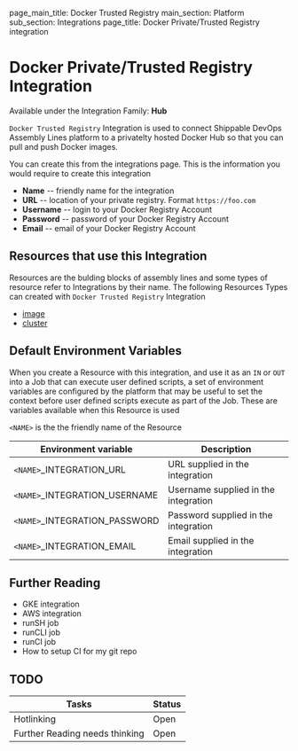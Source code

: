 page_main_title: Docker Trusted Registry
main_section: Platform
sub_section: Integrations
page_title: Docker Private/Trusted Registry integration

# Docker Private/Trusted Registry Integration

Available under the Integration Family: **Hub**

`Docker Trusted Registry` Integration is used to connect Shippable DevOps Assembly Lines platform to a privatelty hosted Docker Hub so that you can pull and push Docker images. 

You can create this from the integrations page. This is the information you would require to create this integration

* **Name** -- friendly name for the integration
* **URL** -- location of your private registry. Format `https://foo.com`
* **Username** -- login to your Docker Registry Account
* **Password** -- password of your Docker Registry Account
* **Email** -- email of your Docker Registry Account

## Resources that use this Integration
Resources are the bulding blocks of assembly lines and some types of resource refer to Integrations by their name. The following Resources Types can created with `Docker Trusted Registry` Integration 

* [image]()
* [cluster]()

## Default Environment Variables
When you create a Resource with this integration, and use it as an `IN` or `OUT` into a Job that can execute user defined scripts, a set of environment variables are configured by the platform that may be useful to set the context before user defined scripts execute as part of the Job. These are variables available when this Resource is used

`<NAME>` is the the friendly name of the Resource

| Environment variable						| Description                         |
| ------------- 								|------------------------------------ |
| `<NAME>`\_INTEGRATION\_URL   			| URL supplied in the integration |
| `<NAME>`\_INTEGRATION\_USERNAME   		| Username supplied in the integration |
| `<NAME>`\_INTEGRATION\_PASSWORD			| Password supplied in the integration |
| `<NAME>`\_INTEGRATION\_EMAIL			| Email supplied in the integration |

## Further Reading
* GKE integration
* AWS integration
* runSH job
* runCLI job
* runCI job
* How to setup CI for my git repo

## TODO
| Tasks   |      Status    |
|----------|-------------|
| Hotlinking |  Open |
| Further Reading needs thinking|  Open |
